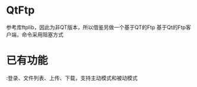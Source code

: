 # QtFtp
参考库ftplib，因此为非QT版本，所以借鉴另做一个基于QT的Ftp
基于Qt的Ftp客户端，命令采用阻塞方式

# 已有功能
:登录、文件列表、上传、下载，支持主动模式和被动模式
